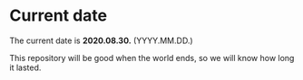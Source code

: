 # Current date

The current date is **2020.08.30.** (YYYY.MM.DD.)

This repository will be good when the world ends, so we will know how long it lasted.